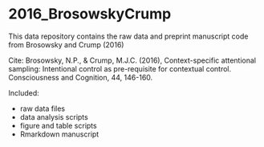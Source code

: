 # 2016_BrosowskyCrump

This data repository contains the raw data and preprint manuscript code from Brosowsky and Crump (2016)

Cite:
Brosowsky, N.P., & Crump, M.J.C. (2016), Context-specific attentional sampling: Intentional control as pre-requisite for contextual control. Consciousness and Cognition, 44, 146-160.

Included:
- raw data files
- data analysis scripts
- figure and table scripts
- Rmarkdown manuscript
